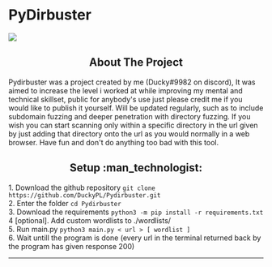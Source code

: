 # PyDirbuster

<span>
  <img src="https://img.shields.io/github/v/release/duckypl/pydirbuster?label=release&style=flat-square" align="center">
</span>

<h2 align="center">About The Project</h2>

<p align="left">
    Pydirbuster was a project created by me (Ducky#9982 on discord), It was aimed to increase the level i worked at while improving my mental and technical skillset, public for anybody's use just please credit me if you would like to publish it yourself. Will be updated regularly, such as to include subdomain fuzzing and deeper penetration with directory fuzzing. If you wish you can start scanning only within a specific directory in the url given by just adding that directory onto the url as you would normally in a web browser. Have fun and don't do anything too bad with this tool.
</p>

<h2 align="center">Setup :man_technologist:</h2>
<p align="left">
    1. Download the github repository <code>git clone https://github.com/DuckyPL/Pydirbuster.git</code><br>
    2. Enter the folder <code>cd Pydirbuster</code><br>
    3. Download the requirements <code>python3 -m pip install -r requirements.txt</code><br>
    4 [optional]. Add custom wordlists to ./wordlists/<br>
    5. Run main.py <code>python3 main.py < url > [ wordlist ]</code><br>
    6. Wait untill the program is done (every url in the terminal returned back by the program has given response 200)<br>
</p>

---
